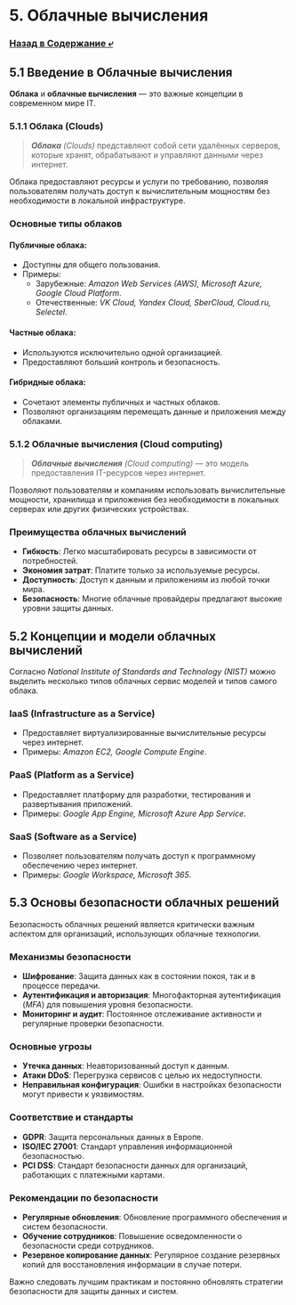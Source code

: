 # 5. Облачные вычисления

### [Назад в Содержание ⤶](/README.md)

## 5.1 Введение в Облачные вычисления
**Облака** и **облачные вычисления** — это важные концепции в современном мире IT.

### 5.1.1 Облака (Clouds)
> _**Облака** (Clouds)_ представляют собой сети удалённых серверов, которые хранят, обрабатывают и управляют данными 
> через интернет.

Облака предоставляют ресурсы и услуги по требованию, позволяя пользователям получать доступ к вычислительным мощностям 
без необходимости в локальной инфраструктуре.

### Основные типы облаков
#### Публичные облака:
- Доступны для общего пользования.
- Примеры: 
  - Зарубежные: _Amazon Web Services (AWS), Microsoft Azure, Google Cloud Platform_.
  - Отечественные: _VK Cloud, Yandex Cloud, SberCloud, Cloud.ru, Selectel_.

#### Частные облака:
- Используются исключительно одной организацией.
- Предоставляют больший контроль и безопасность.

#### Гибридные облака:
- Сочетают элементы публичных и частных облаков.
- Позволяют организациям перемещать данные и приложения между облаками.

### 5.1.2 Облачные вычисления (Cloud computing)
> _**Облачные вычисления** (Cloud computing)_ — это модель предоставления IT-ресурсов через интернет. 

Позволяют пользователям и компаниям использовать вычислительные мощности, хранилища и приложения без необходимости 
в локальных серверах или других физических устройствах.

### Преимущества облачных вычислений
- **Гибкость**: Легко масштабировать ресурсы в зависимости от потребностей.
- **Экономия затрат**: Платите только за используемые ресурсы.
- **Доступность**: Доступ к данным и приложениям из любой точки мира.
- **Безопасность**: Многие облачные провайдеры предлагают высокие уровни защиты данных.

## 5.2 Концепции и модели облачных вычислений
Согласно _National Institute of Standards and Technology (NIST)_ можно выделить несколько типов облачных сервис моделей 
и типов самого облака.

### IaaS (Infrastructure as a Service)
- Предоставляет виртуализированные вычислительные ресурсы через интернет.
- Примеры: _Amazon EC2, Google Compute Engine_.

### PaaS (Platform as a Service)
- Предоставляет платформу для разработки, тестирования и развертывания приложений.
- Примеры: _Google App Engine, Microsoft Azure App Service_.

### SaaS (Software as a Service)
- Позволяет пользователям получать доступ к программному обеспечению через интернет.
- Примеры: _Google Workspace, Microsoft 365_.

## 5.3 Основы безопасности облачных решений
Безопасность облачных решений является критически важным аспектом для организаций, использующих облачные технологии.

### Механизмы безопасности
- **Шифрование**: Защита данных как в состоянии покоя, так и в процессе передачи.
- **Аутентификация и авторизация**: Многофакторная аутентификация (_MFA_) для повышения уровня безопасности.
- **Мониторинг и аудит**: Постоянное отслеживание активности и регулярные проверки безопасности.

### Основные угрозы
- **Утечка данных**: Неавторизованный доступ к данным.
- **Атаки DDoS**: Перегрузка сервисов с целью их недоступности.
- **Неправильная конфигурация**: Ошибки в настройках безопасности могут привести к уязвимостям.

### Соответствие и стандарты
- **GDPR**: Защита персональных данных в Европе.
- **ISO/IEC 27001**: Стандарт управления информационной безопасностью.
- **PCI DSS**: Стандарт безопасности данных для организаций, работающих с платежными картами.

### Рекомендации по безопасности
- **Регулярные обновления**: Обновление программного обеспечения и систем безопасности.
- **Обучение сотрудников**: Повышение осведомленности о безопасности среди сотрудников.
- **Резервное копирование данных**: Регулярное создание резервных копий для восстановления информации в случае потери.

Важно следовать лучшим практикам и постоянно обновлять стратегии безопасности для защиты данных и систем.